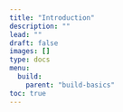 ```yaml
---
title: "Introduction"
description: ""
lead: ""
draft: false
images: []
type: docs
menu:
  build:
    parent: "build-basics"
toc: true
---
```

